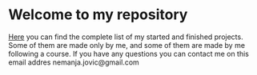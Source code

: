 <h1>Welcome to my repository</h1>
<a href="https://nemanjajovic.github.io">Here</a> you can find the complete list of my started
and finished projects. Some of them are made only by me,
and some of them are made by me following a course.
If you have any questions you can contact me on this email addres
nemanja.jovic@gmail.com